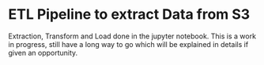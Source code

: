 # ETL Pipeline to extract Data from S3
Extraction, Transform and Load done in the jupyter notebook.
This is a work in progress, still have a long way to go which will be explained in details if given an opportunity.
